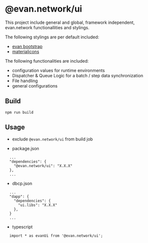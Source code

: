 # @evan.network/ui
This project include general and global, framework independent, evan.network functionallities and stylings.

The following stylings are per default included:
- [evan bootstrap](https://github.com/evannetwork/ui-dapps/tree/master/core/evan.bootstrap.libs)
- [materialicons](https://github.com/evannetwork/ui-dapps/tree/master/libs/materialicons.libs)

The following functionalities are included:
- configuration values for runtime environments
- Dispatcher & Queue Logic for a batch / step data synchronization
- File handling
- general configurations


## Build
```
npm run build
```


## Usage
- exclude `@evan.network/ui` from build job

- package.json
```
  ...
  "dependencies": {
    "@evan.network/ui": "X.X.X"
  },
  ...
```

- dbcp.json
```
  ...
  "dapp": {
    "dependencies": {
      "ui.libs": "X.X.X"
    },
  }
  ...
```

- typescript
```
  import * as evanUi from '@evan.network/ui';
```
